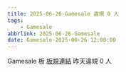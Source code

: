 ```yaml
---
title: 2025-06-26-Gamesale 違規 0 人
tags:
    - Gamesale
abbrlink: 2025-06-26-Gamesale
date: Gamesale-2025-06-26 12:00:00
---
```

Gamesale 板 [板規連結](https://www.ptt.cc/bbs/Gossiping/M.1637425085.A.07D.html)
昨天違規 0 人
